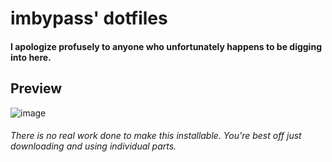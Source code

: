 # imbypass' dotfiles

#### I apologize profusely to anyone who unfortunately happens to be digging into here.

## Preview
![image](https://0x0.st/XFNI.png)


###### There is no real work done to make this installable. You're best off just downloading and using individual parts.
